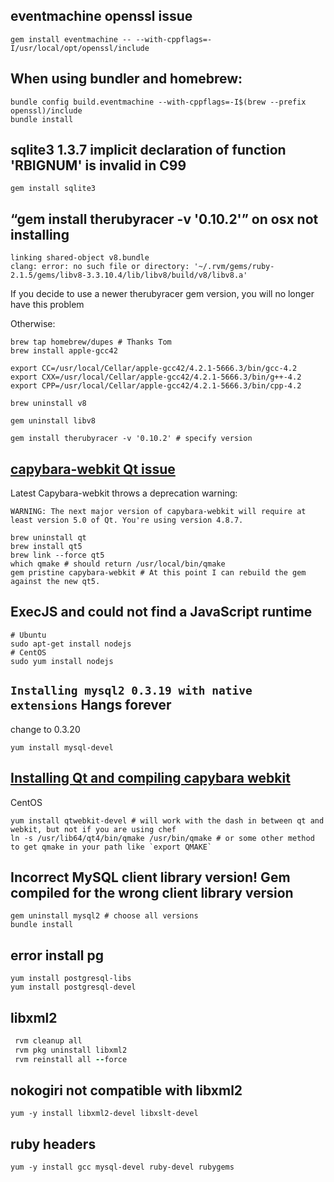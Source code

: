 eventmachine openssl issue
---
```shell
gem install eventmachine -- --with-cppflags=-I/usr/local/opt/openssl/include 
```

When using bundler and homebrew:
---
```shell
bundle config build.eventmachine --with-cppflags=-I$(brew --prefix openssl)/include
bundle install
```

sqlite3 1.3.7 implicit declaration of function 'RBIGNUM' is invalid in C99
---
```shell
gem install sqlite3
```
“gem install therubyracer -v '0.10.2'” on osx not installing
---
```
linking shared-object v8.bundle
clang: error: no such file or directory: '~/.rvm/gems/ruby-2.1.5/gems/libv8-3.3.10.4/lib/libv8/build/v8/libv8.a'
```
If you decide to use a newer therubyracer gem version, you will no longer have this problem

Otherwise:
```shell
brew tap homebrew/dupes # Thanks Tom
brew install apple-gcc42

export CC=/usr/local/Cellar/apple-gcc42/4.2.1-5666.3/bin/gcc-4.2
export CXX=/usr/local/Cellar/apple-gcc42/4.2.1-5666.3/bin/g++-4.2
export CPP=/usr/local/Cellar/apple-gcc42/4.2.1-5666.3/bin/cpp-4.2

brew uninstall v8

gem uninstall libv8

gem install therubyracer -v '0.10.2' # specify version
```
[capybara-webkit Qt issue](https://github.com/thoughtbot/capybara-webkit/wiki/Installing-Qt-and-compiling-capybara-webkit)
---
Latest Capybara-webkit throws a deprecation warning:
```
WARNING: The next major version of capybara-webkit will require at least version 5.0 of Qt. You're using version 4.8.7.
```

```shell
brew uninstall qt
brew install qt5
brew link --force qt5
which qmake # should return /usr/local/bin/qmake
gem pristine capybara-webkit # At this point I can rebuild the gem against the new qt5.
```
ExecJS and could not find a JavaScript runtime
---
```
# Ubuntu
sudo apt-get install nodejs
# CentOS
sudo yum install nodejs
```
`Installing mysql2 0.3.19 with native extensions` Hangs forever
---
change to 0.3.20
```shell
yum install mysql-devel
```
[Installing Qt and compiling capybara webkit](https://github.com/thoughtbot/capybara-webkit/wiki/Installing-Qt-and-compiling-capybara-webkit)
---
CentOS
```shell
yum install qtwebkit-devel # will work with the dash in between qt and webkit, but not if you are using chef
ln -s /usr/lib64/qt4/bin/qmake /usr/bin/qmake # or some other method to get qmake in your path like `export QMAKE`
```
Incorrect MySQL client library version! Gem compiled for the wrong client library version
---
```shell
gem uninstall mysql2 # choose all versions
bundle install
```
error install pg
---
```shell
yum install postgresql-libs
yum install postgresql-devel
```
libxml2
---
```ruby
 rvm cleanup all
 rvm pkg uninstall libxml2
 rvm reinstall all --force
 ```
nokogiri not compatible with libxml2
---
```shell
yum -y install libxml2-devel libxslt-devel
```
ruby headers
---
```shell
yum -y install gcc mysql-devel ruby-devel rubygems
```

